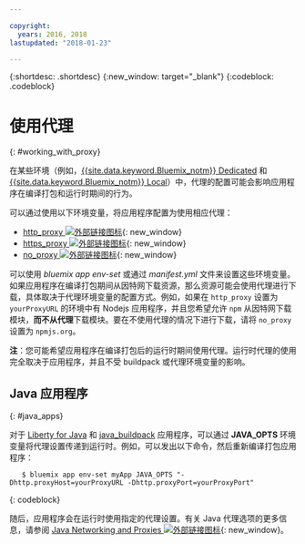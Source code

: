 ```yaml
---

copyright:
  years: 2016, 2018
lastupdated: "2018-01-23"

---
```


{:shortdesc: .shortdesc}
{:new_window: target="_blank"}
{:codeblock: .codeblock}


# 使用代理
{: #working_with_proxy}

在某些环境（例如，[{{site.data.keyword.Bluemix_notm}} Dedicated](/docs/dedicated/index.html#dedicated) 和 [{{site.data.keyword.Bluemix_notm}} Local](/docs/local/index.html#local)）中，代理的配置可能会影响应用程序在编译打包和运行时期间的行为。

可以通过使用以下环境变量，将应用程序配置为使用相应代理：
  * [http_proxy ![外部链接图标](../../icons/launch-glyph.svg "外部链接图标")](https://docs.cloudfoundry.org/buildpacks/proxy-usage.html){: new_window}
  * [https_proxy ![外部链接图标](../../icons/launch-glyph.svg "外部链接图标")](https://docs.cloudfoundry.org/buildpacks/proxy-usage.html){: new_window}
  * [no_proxy ![外部链接图标](../../icons/launch-glyph.svg "外部链接图标")](http://www.gnu.org/software/wget/manual/html_node/Proxies.html){: new_window}

可以使用 *bluemix app env-set* 或通过 *manifest.yml* 文件来设置这些环境变量。如果应用程序在编译打包期间从因特网下载资源，那么资源可能会使用代理进行下载，具体取决于代理环境变量的配置方式。例如，如果在 `http_proxy` 设置为 `yourProxyURL` 的环境中有 Nodejs 应用程序，并且您希望允许 `npm` 从因特网下载模块，**而不从代理**下载模块。要在不使用代理的情况下进行下载，请将 `no_proxy` 设置为 `npmjs.org`。

**注**：您可能希望应用程序在编译打包后的运行时期间使用代理。运行时代理的使用完全取决于应用程序，并且不受 buildpack 或代理环境变量的影响。

## Java 应用程序
{: #java_apps}

对于 [Liberty for Java](/docs/runtimes/liberty/index.html) 和 [java_buildpack](/docs/runtimes/tomcat/index.html) 应用程序，可以通过 **JAVA_OPTS** 环境变量将代理设置传递到运行时。例如，可以发出以下命令，然后重新编译打包应用程序：
```
   $ bluemix app env-set myApp JAVA_OPTS "-Dhttp.proxyHost=yourProxyURL -Dhttp.proxyPort=yourProxyPort"
```
{: codeblock}

随后，应用程序会在运行时使用指定的代理设置。有关 Java 代理选项的更多信息，请参阅 [Java Networking and Proxies ![外部链接图标](../../icons/launch-glyph.svg "外部链接图标")](https://docs.oracle.com/javase/8/docs/technotes/guides/net/proxies.html){: new_window}。
